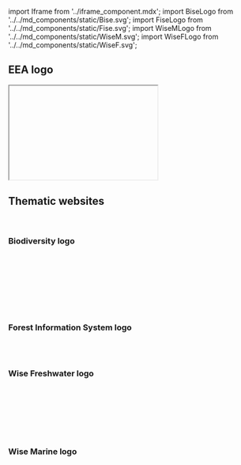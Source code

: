 import Iframe from '../iframe_component.mdx';
import BiseLogo from '../../md_components/static/Bise.svg';
import FiseLogo from '../../md_components/static/Fise.svg';
import WiseMLogo from '../../md_components/static/WiseM.svg';
import WiseFLogo from '../../md_components/static/WiseF.svg';

## EEA logo

<Iframe id='components-logo--logo' height="190"> </Iframe>

<br/> 

## Thematic websites
<br/> 

### Biodiversity logo

<br/> <br/>

<BiseLogo className="thematicLogos" /> 

<br/> <br/><br/> <br/>

### Forest Information System logo

<FiseLogo className="thematicLogos" />

<br/> <br/>

### Wise Freshwater logo
<br/>

<WiseFLogo className="thematicLogos" />

<br/> <br/> <br/> <br/>

### Wise Marine logo
<br/>

<WiseMLogo className="thematicLogos" />